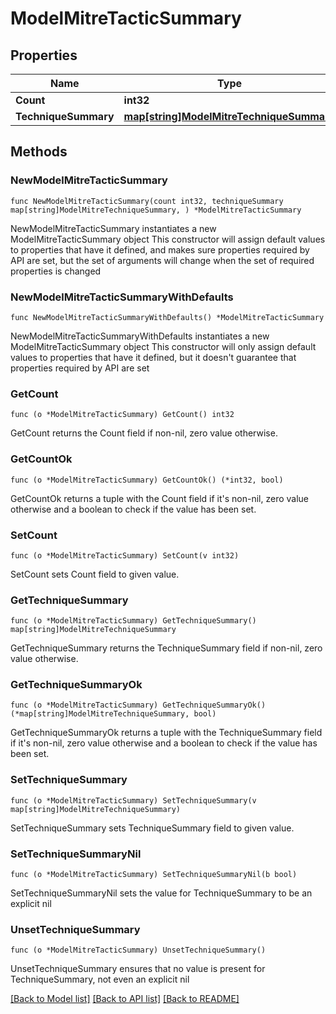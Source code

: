 # ModelMitreTacticSummary

## Properties

Name | Type | Description | Notes
------------ | ------------- | ------------- | -------------
**Count** | **int32** |  | 
**TechniqueSummary** | [**map[string]ModelMitreTechniqueSummary**](ModelMitreTechniqueSummary.md) |  | 

## Methods

### NewModelMitreTacticSummary

`func NewModelMitreTacticSummary(count int32, techniqueSummary map[string]ModelMitreTechniqueSummary, ) *ModelMitreTacticSummary`

NewModelMitreTacticSummary instantiates a new ModelMitreTacticSummary object
This constructor will assign default values to properties that have it defined,
and makes sure properties required by API are set, but the set of arguments
will change when the set of required properties is changed

### NewModelMitreTacticSummaryWithDefaults

`func NewModelMitreTacticSummaryWithDefaults() *ModelMitreTacticSummary`

NewModelMitreTacticSummaryWithDefaults instantiates a new ModelMitreTacticSummary object
This constructor will only assign default values to properties that have it defined,
but it doesn't guarantee that properties required by API are set

### GetCount

`func (o *ModelMitreTacticSummary) GetCount() int32`

GetCount returns the Count field if non-nil, zero value otherwise.

### GetCountOk

`func (o *ModelMitreTacticSummary) GetCountOk() (*int32, bool)`

GetCountOk returns a tuple with the Count field if it's non-nil, zero value otherwise
and a boolean to check if the value has been set.

### SetCount

`func (o *ModelMitreTacticSummary) SetCount(v int32)`

SetCount sets Count field to given value.


### GetTechniqueSummary

`func (o *ModelMitreTacticSummary) GetTechniqueSummary() map[string]ModelMitreTechniqueSummary`

GetTechniqueSummary returns the TechniqueSummary field if non-nil, zero value otherwise.

### GetTechniqueSummaryOk

`func (o *ModelMitreTacticSummary) GetTechniqueSummaryOk() (*map[string]ModelMitreTechniqueSummary, bool)`

GetTechniqueSummaryOk returns a tuple with the TechniqueSummary field if it's non-nil, zero value otherwise
and a boolean to check if the value has been set.

### SetTechniqueSummary

`func (o *ModelMitreTacticSummary) SetTechniqueSummary(v map[string]ModelMitreTechniqueSummary)`

SetTechniqueSummary sets TechniqueSummary field to given value.


### SetTechniqueSummaryNil

`func (o *ModelMitreTacticSummary) SetTechniqueSummaryNil(b bool)`

 SetTechniqueSummaryNil sets the value for TechniqueSummary to be an explicit nil

### UnsetTechniqueSummary
`func (o *ModelMitreTacticSummary) UnsetTechniqueSummary()`

UnsetTechniqueSummary ensures that no value is present for TechniqueSummary, not even an explicit nil

[[Back to Model list]](../README.md#documentation-for-models) [[Back to API list]](../README.md#documentation-for-api-endpoints) [[Back to README]](../README.md)


